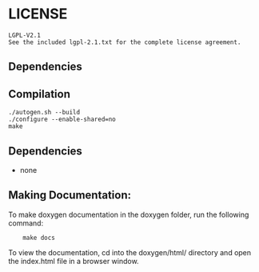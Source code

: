 # LICENSE

	LGPL-V2.1
	See the included lgpl-2.1.txt for the complete license agreement.

## Dependencies

## Compilation
    ./autogen.sh --build
    ./configure --enable-shared=no
    make

## Dependencies
* none

## Making Documentation:
To make doxygen documentation in the doxygen folder, run the following command:

        make docs

To view the documentation, cd into the doxygen/html/ directory and open the index.html file in a browser window.
